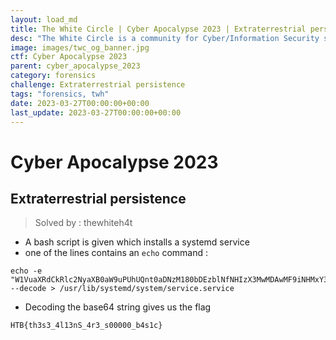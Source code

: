 ```yaml
---
layout: load_md
title: The White Circle | Cyber Apocalypse 2023 | Extraterrestrial persistence Writeup
desc: "The White Circle is a community for Cyber/Information Security students, enthusiasts and professionals. You can discuss anything related to Security, share your knowledge with others, get help when you need it and proceed further in your journey with amazing people from all over the world."
image: images/twc_og_banner.jpg
ctf: Cyber Apocalypse 2023
parent: cyber_apocalypse_2023
category: forensics
challenge: Extraterrestrial persistence
tags: "forensics, twh"
date: 2023-03-27T00:00:00+00:00
last_update: 2023-03-27T00:00:00+00:00
---
```


<h1 class="heading card-title white-text">Cyber Apocalypse 2023</h1>


## Extraterrestrial persistence
> Solved by : thewhiteh4t


- A bash script is given which installs a systemd service
- one of the lines contains an `echo` command :

```
echo -e "W1VuaXRdCkRlc2NyaXB0aW9uPUhUQnt0aDNzM180bDEzblNfNHIzX3MwMDAwMF9iNHMxY30KQWZ0ZXI9bmV0d29yay50YXJnZXQgbmV0d29yay1vbmxpbmUudGFyZ2V0CgpbU2VydmljZV0KVHlwZT1vbmVzaG90ClJlbWFpbkFmdGVyRXhpdD15ZXMKCkV4ZWNTdGFydD0vdXNyL2xvY2FsL2Jpbi9zZXJ2aWNlCkV4ZWNTdG9wPS91c3IvbG9jYWwvYmluL3NlcnZpY2UKCltJbnN0YWxsXQpXYW50ZWRCeT1tdWx0aS11c2VyLnRhcmdldA=="|base64 --decode > /usr/lib/systemd/system/service.service
```

- Decoding the base64 string gives us the flag

```
HTB{th3s3_4l13nS_4r3_s00000_b4s1c}
```


